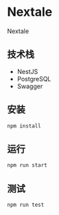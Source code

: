 # Nextale

Nextale

## 技术栈

- NestJS
- PostgreSQL
- Swagger

## 安装

```bash
npm install
```

## 运行

```bash
npm run start
```

## 测试

```bash
npm run test
```